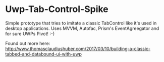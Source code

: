 # Uwp-Tab-Control-Spike
Simple prototype that tries to imitate a classic TabControl like it's used in desktop applications.
Uses MVVM, Autofac, Prism's EventAgreegator and for sure UWPs Pivot! :-)

Found out more here: http://www.thomasclaudiushuber.com/2017/03/10/building-a-classic-tabbed-and-databound-ui-with-uwp
